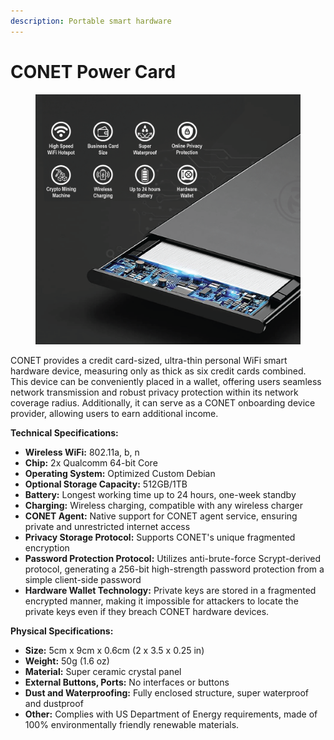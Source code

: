 ```yaml
---
description: Portable smart hardware
---
```


# CONET Power Card

<figure><img src="../.gitbook/assets/image (1).png" alt=""><figcaption></figcaption></figure>

CONET provides a credit card-sized, ultra-thin personal WiFi smart hardware device, measuring only as thick as six credit cards combined. This device can be conveniently placed in a wallet, offering users seamless network transmission and robust privacy protection within its network coverage radius. Additionally, it can serve as a CONET onboarding device provider, allowing users to earn additional income.

**Technical Specifications:**

* **Wireless WiFi:** 802.11a, b, n
* **Chip:** 2x Qualcomm 64-bit Core
* **Operating System:** Optimized Custom Debian
* **Optional Storage Capacity:** 512GB/1TB
* **Battery:** Longest working time up to 24 hours, one-week standby
* **Charging:** Wireless charging, compatible with any wireless charger
* **CONET Agent:** Native support for CONET agent service, ensuring private and unrestricted internet access
* **Privacy Storage Protocol:** Supports CONET's unique fragmented encryption
* **Password Protection Protocol:** Utilizes anti-brute-force Scrypt-derived protocol, generating a 256-bit high-strength password protection from a simple client-side password
* **Hardware Wallet Technology:** Private keys are stored in a fragmented encrypted manner, making it impossible for attackers to locate the private keys even if they breach CONET hardware devices.

**Physical Specifications:**

* **Size:** 5cm x 9cm x 0.6cm (2 x 3.5 x 0.25 in)
* **Weight:** 50g (1.6 oz)
* **Material:** Super ceramic crystal panel
* **External Buttons, Ports:** No interfaces or buttons
* **Dust and Waterproofing:** Fully enclosed structure, super waterproof and dustproof
* **Other:** Complies with US Department of Energy requirements, made of 100% environmentally friendly renewable materials.
